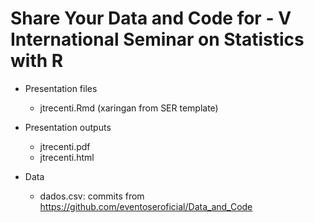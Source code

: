 # Share Your Data and Code for - V International Seminar on Statistics with R

- Presentation files
  - jtrecenti.Rmd (xaringan from SER template)

- Presentation outputs
  - jtrecenti.pdf
  - jtrecenti.html

- Data
  - dados.csv: commits from https://github.com/eventoseroficial/Data_and_Code

